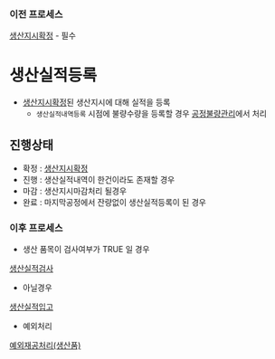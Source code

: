 ### 이전 프로세스

[생산지시확정](./생산지시확정#생산지시확정) - 필수

# 생산실적등록

- [생산지시확정](./생산지시확정#생산지시확정)된 생산지시에 대해 실적을 등록
  - `생산실적내역등록` 시점에 불량수량을 등록할 경우 [공정불량관리](./공정불량관리#공정불량관리)에서 처리

## 진행상태

- 확정 : [생산지시확정](./생산지시확정#생산지시확정)
- 진행 : 생산실적내역이 한건이라도 존재할 경우
- 마감 : 생산지시마감처리 될경우
- 완료 : 마지막공정에서 잔량없이 생산실적등록이 된 경우

### 이후 프로세스

- 생산 품목이 검사여부가 TRUE 일 경우

[생산실적검사](./생산실적검사#생산실적검사)

- 아닐경우

[생산실적입고](./생산실적입고#생산실적입고)

- 예외처리

[예외재공처리(생산품)](./예외재공처리(생산품)#예외재공처리(생산품))